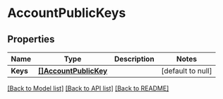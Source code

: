 # AccountPublicKeys

## Properties
Name | Type | Description | Notes
------------ | ------------- | ------------- | -------------
**Keys** | [**[]AccountPublicKey**](AccountPublicKey.md) |  | [default to null]

[[Back to Model list]](../README.md#documentation-for-models) [[Back to API list]](../README.md#documentation-for-api-endpoints) [[Back to README]](../README.md)

